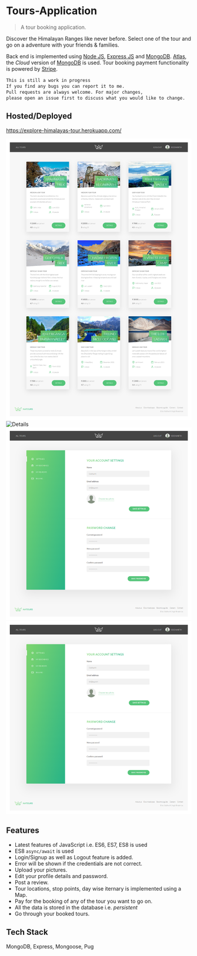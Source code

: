 # Tours-Application
> A tour booking application.

Discover the Himalayan Ranges like never before. Select one of the tour and go on a adventure with your friends & families. 

Back end is implemented using [Node JS](https://nodejs.org/en/docs), [Express JS](https://expressjs.com/en/api.html) and [MongoDB](https://docs.mongodb.com/). [Atlas](https://www.mongodb.com/cloud/atlas), the _Cloud_ version of [MongoDB](https://docs.mongodb.com/) is used. Tour  booking payment functionality is powered by [Stripe](https://stripe.com/in). 

```
This is still a work in progress
If you find any bugs you can report it to me.
Pull requests are always welcome. For major changes, 
please open an issue first to discuss what you would like to change.

```

## Hosted/Deployed
https://explore-himalayas-tour.herokuapp.com/


![Homepage](/screenshots/tours2.png "Homepage")
![Details](/screenshots/tours1.png "Details")
![Profile](/screenshots/tours3.png "Profile")
![Booking](/screenshots/tours3.png "Booking")

## Features

- Latest features of JavaScript i.e. ES6, ES7, ES8 is used
- ES8 `async/await` is used
- Login/Signup as well as Logout feature is added.
- Error will be shown if the credentials are not correct.
- Upload your pictures.
- Edit your profile details and password.
- Post a review.
- Tour locations, stop points, day wise iternary is implemented using a Map.
- Pay for the booking of any of the tour you want to go on.
- All the data is stored in the database i.e. <i>persistent</i>
- Go through your booked tours.


## Tech Stack

MongoDB, Express, Mongoose, Pug


